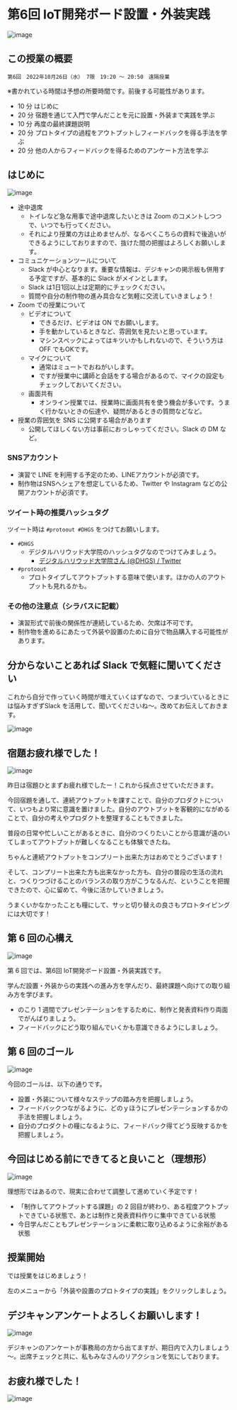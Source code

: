 # 第6回 IoT開発ボード設置・外装実践

![image](https://i.gyazo.com/ee01b5f25d0bed14e38b6ad0f4828a7d.png)

## この授業の概要

```
第6回　2022年10月26日（水） 7限　19:20 ～ 20:50　遠隔授業
```

※書かれている時間は予想の所要時間です。前後する可能性があります。

- 10 分 はじめに
- 20 分 宿題を通じて入門で学んだことを元に設置・外装まで実践を学ぶ
- 10 分 再度の最終課題説明
- 20 分 プロトタイプの過程をアウトプットしフィードバックを得る手法を学ぶ
- 20 分 他の人からフィードバックを得るためのアンケート方法を学ぶ

## はじめに

![image](https://i.gyazo.com/cb9b9c279ea25ef482912ec9db7ff276.png)

- 途中退席
  - トイレなど急な用事で途中退席したいときは Zoom のコメントしつつで、いつでも行ってください。
  - それにより授業の方は止めませんが、なるべくこちらの資料で後追いができるようにしておりますので、抜けた間の把握はよろしくお願いします。
- コミュニケーションツールについて
  - Slack が中心となります。重要な情報は、デジキャンの掲示板も併用する予定ですが、基本的に Slack がメインとします。
  - Slack は1日1回以上は定期的にチェックください。
  - 質問や自分の制作物の進み具合など気軽に交流していきましょう！
- Zoom での授業について
  - ビデオについて
    - できるだけ、ビデオは ON でお願いします。
    - 手を動かしているときなど、雰囲気を見たいと思っています。
    - マシンスペックによってはキツいかもしれないので、そういう方は OFF でもOKです。
  - マイクについて
    - 通常はミュートでおねがいします。
    - ですが授業中に講師と会話をする場合があるので、マイクの設定もチェックしておいてください。
  - 画面共有
    - オンライン授業では、授業時に画面共有を使う機会が多いです。うまく行かないときの伝達や、疑問があるときの質問などなど。
- 授業の雰囲気を SNS に公開する場合があります
  - 公開してほしくない方は事前におっしゃってください。Slack の DM など。

### SNSアカウント

- 演習で LINE を利用する予定のため、LINEアカウントが必須です。
- 制作物はSNSへシェアを想定しているため、Twitter や Instagram などの公開アカウントが必須です。

### ツイート時の推奨ハッシュタグ

ツイート時は `#protoout #DHGS` をつけてお願いします。

- `#DHGS`
  - デジタルハリウッド大学院のハッシュタグなのでつけてみましょう。
    - [デジタルハリウッド大学院さん \(@DHGS\) / Twitter](https://twitter.com/dhgs)
- `#protoout`
  - プロトタイプしてアウトプットする意味で使います。ほかの人のアウトプットも見れるかも。

### その他の注意点（シラバスに記載）

- 演習形式で前後の関係性が連続しているため、欠席は不可です。
- 制作物を進めるにあたって外装や設置のために自分で物品購入する可能性があります。

## 分からないことあれば Slack で気軽に聞いてください

これから自分で作っていく時間が増えていくはずなので、つまづいているときには悩みすぎずSlack を活用して、聞いてくださいね～。改めてお伝えしておきます。

![image](https://i.gyazo.com/82ad117f19690778bd79c3df6bdaccfd.png)

## 宿題お疲れ様でした！

![image](https://i.gyazo.com/292056186195353716d85baaaf401a42.png)

昨日は宿題ひとまずお疲れ様でしたー！これから採点させていただきます。

今回宿題を通して、連続アウトプットを課すことで、自分のプロダクトについて、いつもより常に意識を置けました。自分のアウトプットを客観的にながめることで、自分の考えやプロダクトを整理することもできました。

普段の日常や忙しいことがあるときに、自分のつくりたいことから意識が遠のいてしまってアウトプットが難しくなることも体験できたね。

ちゃんと連続アウトプットをコンプリート出来た方はおめでとうございます！

そして、コンプリート出来た方も出来なかった方も、自分の普段の生活の流れと、つくりつづけることのバランスの取り方がこうなるんだ、ということを把握できたので、心に留めて、今後に活かしていきましょう。

うまくいかなかったことも糧にして、サッと切り替えの良さもプロトタイピングには大切です！

## 第 6 回の心構え

![image](https://i.gyazo.com/2cb6bb2065f94760eb847eb5a9c5de21.png)

第 6 回では、第6回 IoT開発ボード設置・外装実践です。

学んだ設置・外装からの実践への進み方を学んだり、最終課題へ向けての取り組み方を学びます。

- のこり 1 週間でプレゼンテーションをするために、制作と発表資料作り両面でがんばりましょう。
- フィードバックにどう取り組んでいくかも意識できるようにしましょう。

## 第 6 回のゴール

![image](https://i.gyazo.com/37ccdda7457e2a55fe177b4fc8973767.png)

今回のゴールは、以下の通りです。

- 設置・外装について様々なステップの踏み方を把握しましょう。
- フィードバックつながるように、どのｙほうにプレゼンテーションするかの手法を把握しましょう。
- 自分のプロダクトの糧になるように、フィードバック得てどう反映するかを把握しましょう。

## 今回はじめる前にできてると良いこと（理想形）

![image](https://i.gyazo.com/2426191c63343eb3f98402e2d3e238b1.png)

理想形ではあるので、現実に合わせて調整して進めていく予定です！

- 「制作してアウトプットする課題」の 2 回目が終わり、ある程度アウトプットできている状態で、あとは制作と発表資料作りに集中できている状態
- 今日学んだこともプレゼンテーションに柔軟に取り込めるように余裕がある状態

## 授業開始

では授業をはじめましょう！

左のメニューから「外装や設置のプロトタイプの実践」をクリックしましょう。

## デジキャンアンケートよろしくお願いします！

![image](https://i.gyazo.com/ae63e038ccb92474433c508557f40fda.png)

デジキャンのアンケートが事務局の方から出てますが、期日内で入力しましょう～。出席チェックと共に、私もみなさんのリアクションを気にしております。

## お疲れ様でした！

![image](https://i.gyazo.com/8c25c983712563658decb7babb379011.png)

